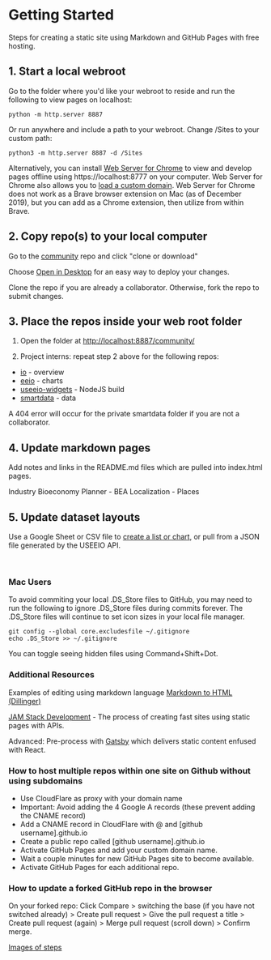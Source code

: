 # Getting Started

Steps for creating a static site using Markdown and GitHub Pages with free hosting.  

## 1. Start a local webroot  

Go to the folder where you'd like your webroot to reside and run the following to view pages on localhost:

	python -m http.server 8887

 Or run anywhere and include a path to your webroot. Change /Sites to your custom path:

 	python3 -m http.server 8887 -d /Sites

 Alternatively, you can install [Web Server for Chrome](https://chrome.google.com/webstore/detail/web-server-for-chrome/ofhbbkphhbklhfoeikjpcbhemlocgigb?hl=en) to view and develop pages offline using https://localhost:8777 on your computer. Web Server for Chrome also allows you to [load a custom domain](https://medium.com/@jmatix/using-chrome-as-a-local-web-server-af04baffd581). Web Server for Chrome does not work as a Brave browser extension on Mac (as of December 2019), but you can add as a Chrome extension, then utilize from within Brave.

## 2. Copy repo(s) to your local computer  

Go to the <a href='https://github.com/modelearth/community'>community</a> repo and click "clone or download"

Choose <a href="https://desktop.github.com/">Open in Desktop</a> for an easy way to deploy your changes.  

Clone the repo if you are already a collaborator. Otherwise, fork the repo to submit changes.  


## 3. Place the repos inside your web root folder 

1. Open the folder at [http://localhost:8887/community/](http://localhost:8887/community/)  

2. Project interns: repeat step 2 above for the following repos:  

- <a href='https://github.com/modelearth/io'>io</a> - overview
- <a href='https://github.com/modelearth/eeio'>eeio</a> - charts
- <a href='https://github.com/modelearth/useeio-widgets'>useeio-widgets</a> - NodeJS build
- <a href='https://github.com/georgiadata/smartdata'>smartdata</a> - data

A 404 error will occur for the private smartdata folder if you are not a collaborator.  

## 4. Update markdown pages

Add notes and links in the README.md files which are pulled into index.html pages.  

Industry 
Bioeconomy Planner - BEA
Localization - Places

## 5. Update dataset layouts

Use a Google Sheet or CSV file to [create a list or chart](../dataset), or pull from a JSON file generated by the USEEIO API. 

<!--
1. [Set up crowdsourced editing](../../../crowdsource/editor) of data for lists and maps.

1. Copy the "starter" folder inside community and give it the name of your community or module.
-->
<br>

### Mac Users
To avoid commiting your local .DS_Store files to GitHub, you may need to run the following to ignore .DS_Store files during commits forever. The .DS_Store files will continue to set icon sizes in your local file manager.   
 
<!-- Avoid .DS_Store file creation over network connections (article from 2011, confirm this still occurs)
	https://support.apple.com/en-us/HT1629 -->
	git config --global core.excludesfile ~/.gitignore  
	echo .DS_Store >> ~/.gitignore

You can toggle seeing hidden files using Command+Shift+Dot. 

### Additional Resources

Examples of editing using markdown language [Markdown to HTML (Dillinger)](https://dillinger.io/)  

[JAM Stack Development](https://jamstack.org) - The process of creating fast sites using static pages with APIs. 

Advanced: Pre-process with [Gatsby](https://www.gatsbyjs.org/) which delivers static content enfused with React. 

### How to host multiple repos within one site on Github without using subdomains

- Use CloudFlare as proxy with your domain name
- Important: Avoid adding the 4 Google A records (these prevent adding the CNAME record)
- Add a CNAME record in CloudFlare with @ and [github username].github.io
- Create a public repo called [github username].github.io
- Activate GitHub Pages and add your custom domain name.
- Wait a couple minutes for new GitHub Pages site to become available.
- Activate GitHub Pages for each additional repo.
<!-- note, when setting up the prior neighborhood folder was renamed to [github username].github.io -->

### How to update a forked GitHub repo in the browser

On your forked repo: Click Compare > switching the base (if you have not switched already) > Create pull request > Give the pull request a title > Create pull request (again) > Merge pull request (scroll down) > Confirm merge.  

[Images of steps](https://stackoverflow.com/questions/20984802/how-can-i-keep-my-fork-in-sync-without-adding-a-separate-remote/21131381#21131381)


 